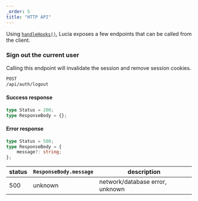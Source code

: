 ```yaml
---
_order: 5
title: "HTTP API"
---
```


Using [`handleHooks()`](/sveltekit/api-reference/server-api#handlehooks), Lucia exposes a few endpoints that can be called from the client.

### Sign out the current user

Calling this endpoint will invalidate the session and remove session cookies.

```bash
POST
/api/auth/logout
```

#### Success response

```ts
type Status = 200;
type ResponseBody = {};
```

#### Error response

```ts
type Status = 500;
type ResponseBody = {
	message?: string;
};
```

| status | `ResponseBody.message` | description                     |
| ------ | ---------------------- | ------------------------------- |
| 500    | unknown                | network/database error, unknown |
